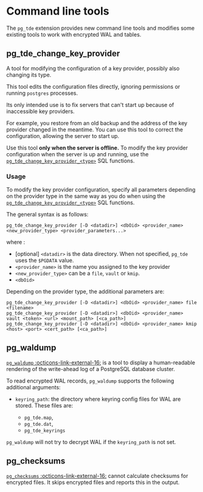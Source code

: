 # Command line tools

The `pg_tde` extension provides new command line tools and modifies some existing tools to work with encrypted WAL and tables.

## pg_tde_change_key_provider

A tool for modifying the configuration of a key provider, possibly also changing its type.

This tool edits the configuration files directly, ignoring permissions or running `postgres` processes.

Its only intended use is to fix servers that can't start up because of inaccessible key providers. 

For example, you restore from an old backup and the address of the key provider changed in the meantime. You can use this tool to correct the configuration, allowing the server to start up.

Use this tool **only when the server is offline.** To modify the key provider configuration when the server is up and running, use the [`pg_tde_change_key_provider_<type>`](functions.md#change-an-existing-provider) SQL functions.

### Usage

To modify the key provider configuration, specify all parameters depending on the provider type in the same way as you do when using the [`pg_tde_change_key_provider_<type>`](functions.md#change-an-existing-provider) SQL functions.
 
The general syntax is as follows:

```
pg_tde_change_key_provider [-D <datadir>] <dbOid> <provider_name> <new_provider_type> <provider_parameters...>
```

where :

* [optional] `<datadir>` is the data directory. When not specified, `pg_tde` uses the `$PGDATA` value.
* `<provider_name>` is the name you assigned to the key provider
* `<new_provider_type>` can be a `file`, `vault` or `kmip`.
* `<dbOid>`


Depending on the provider type, the additional parameters are:

```
pg_tde_change_key_provider [-D <datadir>] <dbOid> <provider_name> file <filename>
pg_tde_change_key_provider [-D <datadir>] <dbOid> <provider_name> vault <token> <url> <mount_path> [<ca_path>]
pg_tde_change_key_provider [-D <datadir>] <dbOid> <provider_name> kmip <host> <port> <cert_path> [<ca_path>]
```

## pg_waldump

[`pg_waldump` :octicons-link-external-16:](https://www.postgresql.org/docs/current/pgwaldump.html) is a tool to display a human-readable rendering of the write-ahead log of a PostgreSQL database cluster. 

To read encrypted WAL records, `pg_waldump` supports the following additional arguments:

* `keyring_path`: the directory where keyring config files for WAL are stored. These files are: 

   * `pg_tde.map`, 
   * `pg_tde.dat`, 
   * `pg_tde_keyrings` 

`pg_waldump` will not try to decrypt WAL if the `keyring_path`  is not set.

## pg_checksums

[`pg_checksums` :octicons-link-external-16:](https://www.postgresql.org/docs/current/app-pgchecksums.html) cannot calculate checksums for encrypted files.
It skips encrypted files and reports this in the output.
